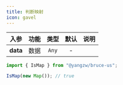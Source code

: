 ```yaml
---
title: 判断映射
icon: gavel
---
```


入参|功能|类型|默认|说明
:-:|:-:|:-:|:-:|-
**data**|数据|`Any`|-

```js
import { IsMap } from "@yangzw/bruce-us";

IsMap(new Map()); // true
```